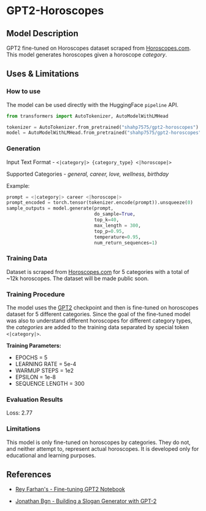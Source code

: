 # GPT2-Horoscopes

## Model Description
GPT2 fine-tuned on Horoscopes dataset scraped from [Horoscopes.com](https://www.horoscope.com/us/index.aspx). This model generates horoscopes given a horoscope *category*.

## Uses & Limitations

### How to use
The model can be used directly with the HuggingFace `pipeline` API.
```python
from transformers import AutoTokenizer, AutoModelWithLMHead

tokenizer = AutoTokenizer.from_pretrained("shahp7575/gpt2-horoscopes")
model = AutoModelWithLMHead.from_pretrained("shahp7575/gpt2-horoscopes")
```

### Generation

Input Text Format - `<|category|> {category_type} <|horoscope|>`

Supported Categories - *general, career, love, wellness, birthday*

Example:
```python
prompt = <|category|> career <|horoscope|>
prompt_encoded = torch.tensor(tokenizer.encode(prompt)).unsqueeze(0)
sample_outputs = model.generate(prompt, 
                                do_sample=True,   
                                top_k=40, 
                                max_length = 300,
                                top_p=0.95,
                                temperature=0.95,
                                num_return_sequences=1)
```

### Training Data
Dataset is scraped from [Horoscopes.com](https://www.horoscope.com/us/index.aspx) for 5 categories with a total of ~12k horoscopes. The dataset will be made public soon.

### Training Procedure
The model uses the [GPT2](https://huggingface.co/gpt2) checkpoint and then is fine-tuned on horoscopes dataset for 5 different categories. Since the goal of the fine-tuned model was also to understand different horoscopes for different category types, the *categories* are added to the training data separated by special token `<|category|>`. 

**Training Parameters:**

- EPOCHS = 5
- LEARNING RATE = 5e-4
- WARMUP STEPS = 1e2
- EPSILON = 1e-8
- SEQUENCE LENGTH = 300

### Evaluation Results

Loss: 2.77

### Limitations
This model is only fine-tuned on horoscopes by categories. They do not, and neither attempt to, represent actual horoscopes. It is developed only for educational and learning purposes.

## References

- [Rey Farhan's - Fine-tuning GPT2 Notebook](https://colab.research.google.com/drive/13dZVYEOMhXhkXWfvSMVM1TTtUDrT6Aeh?usp=sharing#scrollTo=_U3m6wr3Ahzt)

- [Jonathan Bgn - Building a Slogan Generator with GPT-2](https://jonathanbgn.com/gpt2/2020/01/20/slogan-generator.html)